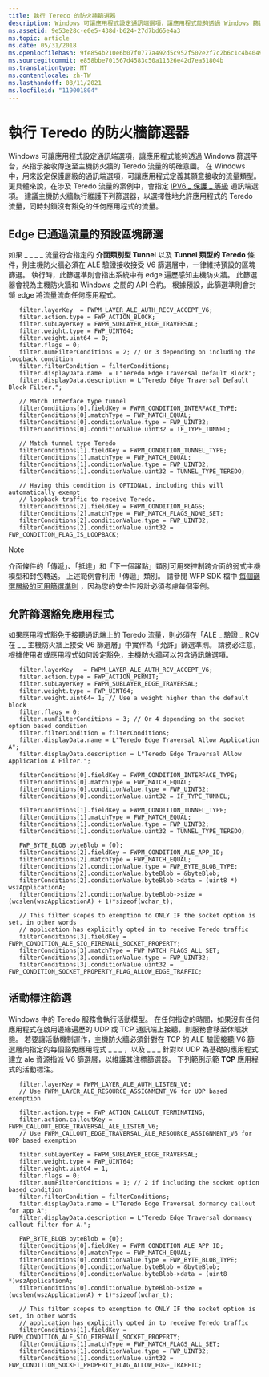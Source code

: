 ```yaml
---
title: 執行 Teredo 的防火牆篩選器
description: Windows 可讓應用程式設定通訊端選項，讓應用程式能夠透過 Windows 篩選平台，來指示接收傳送至主機防火牆的 Teredo 流量的明確意圖。
ms.assetid: 9e53e28c-e0e5-438d-b624-27d7bd65e4a3
ms.topic: article
ms.date: 05/31/2018
ms.openlocfilehash: 9fe854b210e6b07f0777a492d5c952f502e2f7c2b6c1c4b40497bad3a9e8248a
ms.sourcegitcommit: e858bbe701567d4583c50a11326e42d7ea51804b
ms.translationtype: MT
ms.contentlocale: zh-TW
ms.lasthandoff: 08/11/2021
ms.locfileid: "119001804"
---
```

# <a name="implementing-firewall-filters-for-teredo"></a>執行 Teredo 的防火牆篩選器

Windows 可讓應用程式設定通訊端選項，讓應用程式能夠透過 Windows 篩選平台，來指示接收傳送至主機防火牆的 Teredo 流量的明確意圖。 在 Windows 中，用來設定保護層級的通訊端選項，可讓應用程式定義其願意接收的流量類型。 更具體來說，在涉及 Teredo 流量的案例中，會指定 [IPV6 \_ 保護 \_ 等級](/windows/desktop/WinSock/ipv6-protection-level) 通訊端選項。 建議主機防火牆執行維護下列篩選器，以選擇性地允許應用程式的 Teredo 流量，同時封鎖沒有豁免的任何應用程式的流量。

## <a name="default-block-filter-for-edge-traversed-traffic"></a>Edge 已通過流量的預設區塊篩選

如果 \_ \_ \_ \_ 流量符合指定的 **介面類別型 Tunnel** 以及 **Tunnel 類型的 Teredo** 條件，則主機防火牆必須在 ALE 驗證接收接受 V6 篩選層中，一律維持預設的區塊篩選。 執行時，此篩選準則會指出系統中有 edge 遍歷感知主機防火牆。 此篩選器會視為主機防火牆和 Windows 之間的 API 合約。 根據預設，此篩選準則會封鎖 edge 將流量流向任何應用程式。

``` syntax
   filter.layerKey  = FWPM_LAYER_ALE_AUTH_RECV_ACCEPT_V6;
   filter.action.type = FWP_ACTION_BLOCK;
   filter.subLayerKey = FWPM_SUBLAYER_EDGE_TRAVERSAL;
   filter.weight.type = FWP_UINT64;
   filter.weight.uint64 = 0;
   filter.flags = 0;
   filter.numFilterConditions = 2; // Or 3 depending on including the loopback condition
   filter.filterCondition = filterConditions;
   filter.displayData.name  = L"Teredo Edge Traversal Default Block";
   filter.displayData.description = L"Teredo Edge Traversal Default Block Filter.";

   // Match Interface type tunnel
   filterConditions[0].fieldKey = FWPM_CONDITION_INTERFACE_TYPE;
   filterConditions[0].matchType = FWP_MATCH_EQUAL;
   filterConditions[0].conditionValue.type = FWP_UINT32;
   filterConditions[0].conditionValue.uint32 = IF_TYPE_TUNNEL;

   // Match tunnel type Teredo
   filterConditions[1].fieldKey = FWPM_CONDITION_TUNNEL_TYPE;
   filterConditions[1].matchType = FWP_MATCH_EQUAL;
   filterConditions[1].conditionValue.type = FWP_UINT32;
   filterConditions[1].conditionValue.uint32 = TUNNEL_TYPE_TEREDO;

   // Having this condition is OPTIONAL, including this will automatically exempt 
   // loopback traffic to receive Teredo.
   filterConditions[2].fieldKey = FWPM_CONDITION_FLAGS;
   filterConditions[2].matchType = FWP_MATCH_FLAGS_NONE_SET;
   filterConditions[2].conditionValue.type = FWP_UINT32;
   filterConditions[2].conditionValue.uint32 = FWP_CONDITION_FLAG_IS_LOOPBACK;
```

> [!Note]  
> 介面條件的「傳遞」、「抵達」和「下一個躍點」類別可用來控制跨介面的弱式主機模型和封包轉送。 上述範例會利用「傳遞」類別。 請參閱 WFP SDK 檔中 [每個篩選層級的可用篩選準則](/windows/desktop/FWP/filtering-conditions-available-at-each-filtering-layer) ，因為您的安全性設計必須考慮每個案例。

 

## <a name="allow-filter-for-exempt-applications"></a>允許篩選豁免應用程式

如果應用程式豁免于接聽通訊端上的 Teredo 流量，則必須在「ALE \_ 驗證 \_ RCV 在 \_ \_ 主機防火牆上接受 V6 篩選層」中實作為「允許」篩選準則。 請務必注意，根據使用者或應用程式如何設定豁免，主機防火牆可以包含通訊端選項。

``` syntax
   filter.layerKey   = FWPM_LAYER_ALE_AUTH_RCV_ACCEPT_V6;
   filter.action.type = FWP_ACTION_PERMIT;
   filter.subLayerKey = FWPM_SUBLAYER_EDGE_TRAVERSAL;
   filter.weight.type = FWP_UINT64;   
   filter.weight.uint64= 1; // Use a weight higher than the default block
   filter.flags = 0;
   filter.numFilterConditions = 3; // Or 4 depending on the socket option based condition
   filter.filterCondition = filterConditions;
   filter.displayData.name = L"Teredo Edge Traversal Allow Application A";
   filter.displayData.description = L"Teredo Edge Traversal Allow Application A Filter.";

   filterConditions[0].fieldKey = FWPM_CONDITION_INTERFACE_TYPE;
   filterConditions[0].matchType = FWP_MATCH_EQUAL;
   filterConditions[0].conditionValue.type = FWP_UINT32;
   filterConditions[0].conditionValue.uint32 = IF_TYPE_TUNNEL;

   filterConditions[1].fieldKey = FWPM_CONDITION_TUNNEL_TYPE;
   filterConditions[1].matchType = FWP_MATCH_EQUAL;
   filterConditions[1].conditionValue.type = FWP_UINT32;
   filterConditions[1].conditionValue.uint32 = TUNNEL_TYPE_TEREDO;

   FWP_BYTE_BLOB byteBlob = {0};
   filterConditions[2].fieldKey = FWPM_CONDITION_ALE_APP_ID;
   filterConditions[2].matchType = FWP_MATCH_EQUAL;
   filterConditions[2].conditionValue.type = FWP_BYTE_BLOB_TYPE;
   filterConditions[2].conditionValue.byteBlob = &byteBlob;
   filterConditions[2].conditionValue.byteBlob->data = (uint8 *) wszApplicationA;
   filterConditions[2].conditionValue.byteBlob->size = (wcslen(wszApplicationA) + 1)*sizeof(wchar_t);

   // This filter scopes to exemption to ONLY IF the socket option is set, in other words
   // application has explicitly opted in to receive Teredo traffic
   filterConditions[3].fieldKey = FWPM_CONDITION_ALE_SIO_FIREWALL_SOCKET_PROPERTY;
   filterConditions[3].matchType = FWP_MATCH_FLAGS_ALL_SET;
   filterConditions[3].conditionValue.type = FWP_UINT32;
   filterConditions[3].conditionValue.uint32 = FWP_CONDITION_SOCKET_PROPERTY_FLAG_ALLOW_EDGE_TRAFFIC;
```

## <a name="dormancy-callout-filter"></a>活動標注篩選

Windows 中的 Teredo 服務會執行活動模型。 在任何指定的時間，如果沒有任何應用程式在啟用邊緣遍歷的 UDP 或 TCP 通訊端上接聽，則服務會移至休眠狀態。 若要讓活動機制運作，主機防火牆必須針對在 TCP 的 ALE 驗證接聽 V6 篩選層內指定的每個豁免應用程式 \_ \_ \_ ，以及 \_ \_ \_ 針對以 UDP 為基礎的應用程式建立 ale 資源指派 V6 篩選層，以維護其注標篩選器。 下列範例示範 **TCP** 應用程式的活動標注。

``` syntax
   filter.layerKey = FWPM_LAYER_ALE_AUTH_LISTEN_V6;
   // Use FWPM_LAYER_ALE_RESOURCE_ASSIGNMENT_V6 for UDP based exemption

   filter.action.type = FWP_ACTION_CALLOUT_TERMINATING;
   filter.action.calloutKey = FWPM_CALLOUT_EDGE_TRAVERSAL_ALE_LISTEN_V6;
   // Use FWPM_CALLOUT_EDGE_TRAVERSAL_ALE_RESOURCE_ASSIGNMENT_V6 for UDP based exemption

   filter.subLayerKey = FWPM_SUBLAYER_EDGE_TRAVERSAL;
   filter.weight.type = FWP_UINT64;   
   filter.weight.uint64 = 1;
   filter.flags = 0;
   filter.numFilterConditions = 1; // 2 if including the socket option based condition 
   filter.filterCondition = filterConditions;
   filter.displayData.name = L"Teredo Edge Traversal dormancy callout for app A";
   filter.displayData.description = L"Teredo Edge Traversal dormancy callout filter for A.";

   FWP_BYTE_BLOB byteBlob = {0};
   filterConditions[0].fieldKey = FWPM_CONDITION_ALE_APP_ID;
   filterConditions[0].matchType = FWP_MATCH_EQUAL;
   filterConditions[0].conditionValue.type = FWP_BYTE_BLOB_TYPE;
   filterConditions[0].conditionValue.byteBlob = &byteBlob;
   filterConditions[0].conditionValue.byteBlob->data = (uint8 *)wszApplicationA;
   filterConditions[0].conditionValue.byteBlob->size = (wcslen(wszApplicationA) + 1)*sizeof(wchar_t);

   // This filter scopes to exemption to ONLY IF the socket option is set, in other words
   // application has explicitly opted in to receive Teredo traffic
   filterConditions[1].fieldKey = FWPM_CONDITION_ALE_SIO_FIREWALL_SOCKET_PROPERTY;
   filterConditions[1].matchType = FWP_MATCH_FLAGS_ALL_SET;
   filterConditions[1].conditionValue.type = FWP_UINT32;
   filterConditions[1].conditionValue.uint32 = FWP_CONDITION_SOCKET_PROPERTY_FLAG_ALLOW_EDGE_TRAFFIC;
```

 

 